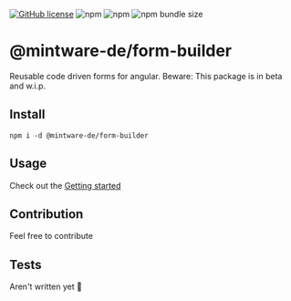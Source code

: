 [![GitHub license](https://img.shields.io/github/license/mintware-de/mw-form-builder)](https://github.com/mintware-de/mw-form-builder/blob/master/LICENSE)
![npm](https://img.shields.io/npm/v/@mintware-de/form-builder)
![npm](https://img.shields.io/npm/dt/@mintware-de/form-builder)
![npm bundle size](https://img.shields.io/bundlephobia/min/@mintware-de/form-builder)

# @mintware-de/form-builder

Reusable code driven forms for angular.
Beware: This package is in beta and w.i.p.

## Install

`npm i -d @mintware-de/form-builder`

## Usage

Check out the [Getting started](./docs/getting-started.md)

## Contribution
Feel free to contribute

## Tests
Aren't written yet 😬
